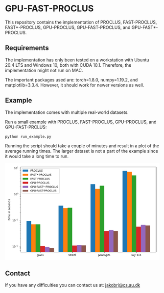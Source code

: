 # GPU-FAST-PROCLUS
This repository contains the implementation of PROCLUS, FAST-PROCLUS, FAST*-PROCLUS, GPU-PROCLUS, GPU-FAST-PROCLUS, and GPU-FAST*-PROCLUS.

## Requirements
The implementation has only been tested on a workstation with Ubuntu 20.4 LTS and Windows 10, both with CUDA 10.1. Therefore, the implementation might not run on MAC.

The important packages used are: torch=1.8.0, numpy=1.19.2, and matplotlib=3.3.4. However, it should work for newer versions as well.

## Example
The implementation comes with multiple real-world datasets.

Run a small example with PROCLUS, FAST-PROCLUS, GPU-PROCLUS, and GPU-FAST-PRCLUS:
```
python run_example.py
```
Running the script should take a couple of minutes and result in a plot of the average running times.
The larger dataset is not a part of the example since it would take a long time to run.

![plot](plots/example.png)

## Contact
If you have any difficulties you can contact us at: jakobrj@cs.au.dk
